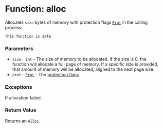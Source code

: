 # Function: alloc

Allocates `size` bytes of memory with protection flags [`Prot`](./objects-prot.md) in the calling process.

```admonish success title=""
This function is safe
```

### Parameters
- `size: int` - The size of memory to be allocated. If the size is 0, the function will allocate a full page of memory. If a specific size is provided, that amount of memory will be allocated, aligned to the next page size.
- <code>prot: [Prot](./objects-prot.md)</code> - The [protection flags](./objects-prot.md)

### Exceptions
If allocation failed.

### Return Value
Returns an [`Alloc`](./objects-alloc.md).
